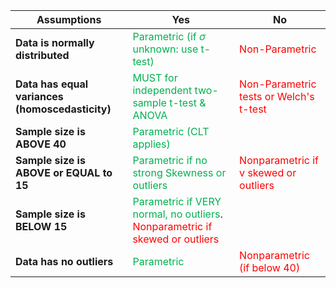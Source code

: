 
| Assumptions                                     | Yes                                                                                                                                               | No                                                                        |
| ----------------------------------------------- | ------------------------------------------------------------------------------------------------------------------------------------------------- | ------------------------------------------------------------------------- |
| **Data is normally distributed**                | <span style="color:#00b050">Parametric (if $\sigma$ unknown: use t-test)</span>                                                                   | <span style="color:#ff0000">Non-Parametric</span>                         |
| **Data has equal variances (homoscedasticity)** | <span style="color:#00b050">MUST for independent two-sample t-test & ANOVA</span>                                                                 | <span style="color:#ff0000">Non-Parametric tests or Welch's t-test</span> |
| **Sample size is ABOVE 40**                     | <span style="color:#00b050">Parametric (CLT applies)</span>                                                                                       |                                                                           |
| **Sample size is ABOVE or EQUAL to 15**         | <span style="color:#00b050">Parametric if no strong Skewness or outliers</span>                                                                   | <span style="color:#ff0000">Nonparametric if v skewed or outliers</span>  |
| **Sample size is BELOW 15**                     | <span style="color:#00b050">Parametric if VERY normal, no outliers</span>. <span style="color:#ff0000">Nonparametric if skewed or outliers</span> |                                                                           |
| **Data has no outliers**                        | <span style="color:#00b050">Parametric</span>                                                                                                     | <span style=" color:#ff0000">Nonparametric (if below 40)</span>           |